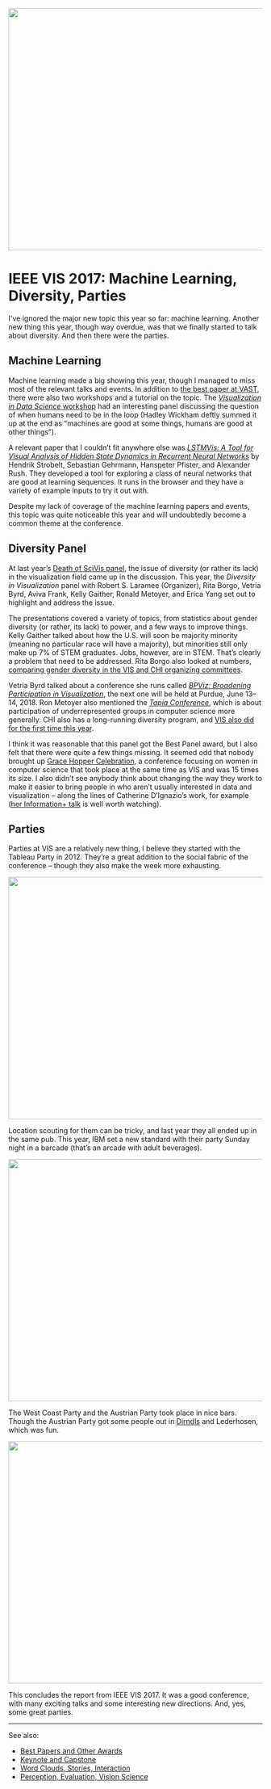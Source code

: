 <p align="center"><img src="https://media.eagereyes.org/wp-content/uploads/2017/10/vis-party-ibm-2.jpg" width="720" height="480" /></p>

# IEEE VIS 2017: Machine Learning, Diversity, Parties

I've ignored the major new topic this year so far: machine learning. Another new thing this year, though way overdue, was that we finally started to talk about diversity. And then there were the parties.

## Machine Learning

Machine learning made a big showing this year, though I managed to miss most of the relevant talks and events. In addition to <a href="/blog/2017/ieee-vis-2017-best-papers-keynote-capstone">the best paper at VAST</a>, there were also two workshops and a tutorial on the topic. The <a href="http://www.visualdatascience.org/2017/index.html"><em>Visualization in Data Science</em> workshop</a> had an interesting panel discussing the question of when humans need to be in the loop (Hadley Wickham deftly summed it up at the end as “machines are good at some things, humans are good at other things”).

A relevant paper that I couldn’t fit anywhere else was <em><a href="http://lstm.seas.harvard.edu">LSTMVis: A Tool for Visual Analysis of Hidden State Dynamics in Recurrent Neural Networks</a></em> by Hendrik Strobelt, Sebastian Gehrmann, Hanspeter Pfister, and Alexander Rush. They developed a tool for exploring a class of neural networks that are good at learning sequences. It runs in the browser and they have a variety of example inputs to try it out with.

Despite my lack of coverage of the machine learning papers and events, this topic was quite noticeable this year and will undoubtedly become a common theme at the conference.

## Diversity Panel

At last year’s <a href="/blog/2016/vis-2016-wednesday-thursday-papers-and-the-death-of-scivis">Death of SciVis panel</a>, the issue of diversity (or rather its lack) in the visualization field came up in the discussion. This year, the <em>Diversity in Visualization</em> panel with Robert S. Laramee (Organizer), Rita Borgo, Vetria Byrd, Aviva Frank, Kelly Gaither, Ronald Metoyer, and Erica Yang set out to highlight and address the issue.

The presentations covered a variety of topics, from statistics about gender diversity (or rather, its lack) to power, and a few ways to improve things. Kelly Gaither talked about how the U.S. will soon be majority minority (meaning no particular race will have a majority), but minorities still only make up 7% of STEM graduates. Jobs, however, are in STEM. That’s clearly a problem that need to be addressed. Rita Borgo also looked at numbers, [comparing gender diversity in the VIS and CHI organizing committees](https://twitter.com/eagereyes/status/916049016613330945).


Vetria Byrd talked about a conference she runs called <em><a href="http://bpviz.org">BPViz: Broadening Participation in Visualization</a></em>, the next one will be held at Purdue, June 13–14, 2018. Ron Metoyer also mentioned the <em><a href="http://tapiaconference.org">Tapia Conference</a></em>, which is about participation of underrepresented groups in computer science more generally. CHI also has a long-running diversity program, and <a href="https://www.avid-vis.org">VIS also did for the first time this year</a>.

I think it was reasonable that this panel got the Best Panel award, but I also felt that there were quite a few things missing. It seemed odd that nobody brought up <a href="https://ghc.anitab.org">Grace Hopper Celebration</a>, a conference focusing on women in computer science that took place at the same time as VIS and was 15 times its size. I also didn’t see anybody think about changing the way they work to make it easier to bring people in who aren’t usually interested in data and visualization – along the lines of Catherine D’Ignazio’s work, for example (<a href="https://vimeo.com/181697718">her Information+ talk</a> is well worth watching).

## Parties

Parties at VIS are a relatively new thing, I believe they started with the Tableau Party in 2012. They’re a great addition to the social fabric of the conference – though they also make the week more exhausting.

<p align="center"><img class="aligncenter size-full wp-image-10257" src="https://media.eagereyes.org/wp-content/uploads/2017/10/vis-party-westcoast.jpg" alt="" width="720" height="480" /></p>

Location scouting for them can be tricky, and last year they all ended up in the same pub. This year, IBM set a new standard with their party Sunday night in a barcade (that’s an arcade with adult beverages).

<p align="center"><img class="aligncenter size-full wp-image-10259" src="https://media.eagereyes.org/wp-content/uploads/2017/10/vis-party-ibm-2.jpg" alt="" width="720" height="480" /></p>

The West Coast Party and the Austrian Party took place in nice bars. Though the Austrian Party got some people out in <a href="https://en.wikipedia.org/wiki/Dirndl">Dirndls</a> and Lederhosen, which was fun.

<p align="center"><img class="aligncenter size-full wp-image-10262" src="https://media.eagereyes.org/wp-content/uploads/2017/10/vis-party-austria-2.jpg" alt="" width="720" height="480" /></p>

This concludes the report from IEEE VIS 2017. It was a good conference, with many exciting talks and some interesting new directions. And, yes, some great parties.

<hr />

See also:

<ul>
    <li><a href="/blog/2017/ieee-vis-2017-best-papers-keynote-capstone">Best Papers and Other Awards</a></li>
    <li><a href="/blog/2017/ieee-vis-2017-keynote-and-capstone">Keynote and Capstone</a></li>
    <li><a href="/blog/2017/ieee-vis-2017-word-clouds-sparklines-stories-interaction">Word Clouds, Stories, Interaction</a></li>
    <li><a href="/blog/2017/ieee-vis-2017-perception-evaluation-vision">Perception, Evaluation, Vision Science</a></li>
</ul>
